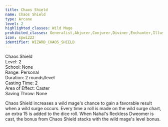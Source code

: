```yaml
---
title: Chaos Shield
name: Chaos Shield
type: Arcane
level: 2
highlighted_classes: Wild Mage
prohibited_classes: Generalist,Abjurer,Conjurer,Diviner,Enchanter,Illusionist,Invoker,Necromancer,Transmuter
icon: spwi222
identifier: WIZARD_CHAOS_SHIELD
---
```

Chaos Shield  
Level: 2  
School: None  
Range: Personal  
Duration: 2 rounds/level  
Casting Time: 2  
Area of Effect: Caster  
Saving Throw: None  
  
Chaos Shield increases a wild mage's chance to gain a favorable result when a wild surge occurs. Every time a roll is made on the wild surge chart, an extra 15 is added to the dice roll. When Nahal's Reckless Dweomer is cast, the bonus from Chaos Shield stacks with the wild mage's level bonus.  
